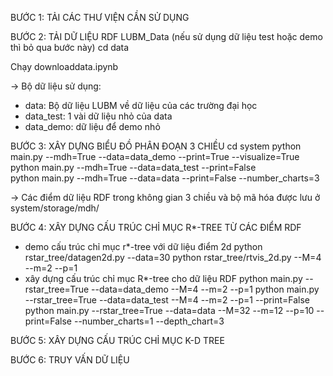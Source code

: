 BƯỚC 1: TẢI CÁC THƯ VIỆN CẦN SỬ DỤNG

BƯỚC 2: TẢI DỮ LIỆU RDF LUBM_Data (nếu sử dụng dữ liệu test hoặc demo thì bỏ qua bước này)
cd data
<!-- java -jar LUBM_Data -->
Chạy downloaddata.ipynb

-> Bộ dữ liệu sử dụng:
- data: Bộ dữ liệu LUBM về dữ liệu của các trường đại học
- data_test: 1 vài dữ liệu nhỏ của data
- data_demo: dữ liệu để demo nhỏ


BƯỚC 3: XÂY DỰNG BIỂU ĐỒ PHÂN ĐOẠN 3 CHIỀU 
cd system
python main.py --mdh=True --data=data_demo --print=True --visualize=True
python main.py --mdh=True --data=data_test --print=False  
python main.py --mdh=True --data=data --print=False --number_charts=3     

-> Các điểm dữ liệu RDF trong không gian 3 chiều và bộ mã hóa được lưu ở system/storage/mdh/


BƯỚC 4: XÂY DỰNG CẤU TRÚC CHỈ MỤC R*-TREE TỪ CÁC ĐIỂM RDF
- demo cấu trúc chỉ mục r*-tree với dữ liệu điểm 2d
python rstar_tree/datagen2d.py --data=30
python rstar_tree/rtvis_2d.py --M=4 --m=2 --p=1
- xây dựng cấu trúc chỉ mục R*-tree cho dữ liệu RDF
python main.py --rstar_tree=True --data=data_demo --M=4 --m=2 --p=1
python main.py --rstar_tree=True --data=data_test --M=4 --m=2 --p=1 --print=False
python main.py --rstar_tree=True --data=data --M=32 --m=12 --p=10 --print=False --number_charts=1 --depth_chart=3


BƯỚC 5: XÂY DỰNG CẤU TRÚC CHỈ MỤC K-D TREE

BƯỚC 6: TRUY VẤN DỮ LIỆU


